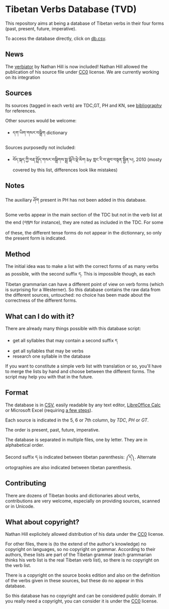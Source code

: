 # Tibetan Verbs Database (TVD)

This repository aims at being a database of Tibetan verbs in their four forms (past, present, future, imperative).

To access the database directly, click on [db.csv](db.csv).

## News

The [verbiator](verbinator.xml) by Nathan Hill is now included! Nathan Hill allowed the publication of his source file under [CC0](https://creativecommons.org/publicdomain/zero/1.0/deed) license. We are currently working on its integration

## Sources

Its sources (tagged in each verb) are TDC,GT, PH and KN, see [bibliography](https://github.com/eroux/tibetan-spellchecker/blob/master/doc/bibliography.md) for references.

Other sources would be welcome:

- དག་ཡིག་གསར་བསྒྲིག dictionary

Sources purposedly not included:

- བོད་སྐད་ཀྱི་བརྡ་སྤྲོད་གསར་བསྒྲིགས་སྨྲ་སྒོའི་ལྡེ་མིག by གླང་རི་བ་ཐུབ་བསྟན་སྦྱིན་པ།, 2010 (mosty covered by this list, differences look like mistakes)

## Notes

The auxiliary ཤོག present in PH has not been added in this database.

Some verbs appear in the main section of the TDC but not in the verb list at the end (འཁུས for instance), they are noted as included in the TDC. For some of these, the different tense forms do not appear in the dictionnary, so only the present form is indicated.

## Method

The initial idea was to make a list with the correct forms of as many verbs as possible, with the second suffix ད. This is impossible though, as each Tibetan grammarian can have a different point of view on verb forms (which is surprising for a Westerner). So this database contains the raw data from the different sources, untouched: no choice has been made about the correctness of the different forms.

## What can I do with it?

There are already many things possible with this database script:

- get all syllables that may contain a second suffix ད
- get all syllables that may be verbs
- research one syllable in the database

If you want to constitute a simple verb list with translation or so, you'll have to merge the lists by hand and choose between the different forms. The script may help you with that in the future.

## Format

The database is in [CSV](https://en.wikipedia.org/wiki/Comma-separated_values), easily readable by any text editor, [LibreOffice Calc](https://fr.libreoffice.org/download/libreoffice-fresh/) or Microsoft Excel (requiring [a few steps](https://www.itg.ias.edu/content/how-import-csv-file-uses-utf-8-character-encoding-0)).

Each source is indicated in the 5, 6 or 7th column, by *TDC*, *PH* or *GT*. 

The order is present, past, future, imperative.

The database is separated in multiple files, one by letter. They are in alphabetical order.

Second suffix ད is indicated between tibetan parenthesis: ༼ད༽. Alternate ortographies are also indicated between tibetan parenthesis.

## Contributing

There are dozens of Tibetan books and dictionaries about verbs, contributions are very welcome, especially on providing sources, scanned or in Unicode.

## What about copyright?

Nathan Hill explicitely allowed distribution of his data under the [CC0](https://creativecommons.org/publicdomain/zero/1.0/deed) license.

For other files, there is (to the extend of the author's knowledge) no copyright on languages, so no copyright on grammar. According to their authors, these lists are part of the Tibetan grammar (each grammarian thinks his verb list is the real Tibetan verb list), so there is no copyright on the verb list. 

There is a copyright on the source books edition and also on the definition of the verbs given in these sources, but these do no appear in this database.

So this database has no copyright and can be considered public domain. If you really need a copyright, you can consider it is under the [CC0](https://creativecommons.org/publicdomain/zero/1.0/deed) license.
